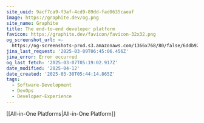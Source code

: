 ```yaml
---
site_uuid: 9acf7ca9-f3af-4cd9-89dd-fad0635caeaf
image: https://graphite.dev/og.png
site_name: Graphite
title: The end-to-end developer platform
favicon: https://graphite.dev/favicon/favicon-32x32.png
og_screenshot_url: >-
  https://og-screenshots-prod.s3.amazonaws.com/1366x768/80/false/6ddb92ea261a8b889d4204f54bdde2c63de7e93181b772a1cc39a196d9739b9b.jpeg
jina_last_request: '2025-03-09T06:45:06.456Z'
jina_error: Error occurred
og_last_fetch: '2025-03-07T05:19:02.917Z'
date_modified: '2025-04-12'
date_created: '2025-03-30T05:44:14.865Z'
tags:
  - Software-Development
  - DevOps
  - Developer-Experience
---
```















[[All-in-One Platforms|All-in-One Platform]]

